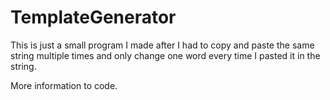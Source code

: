# TemplateGenerator
This is just a small program I made after I had to copy and paste the same string multiple times and only change one word every time I pasted it in the string.

More information to code.
